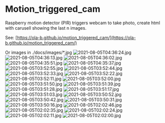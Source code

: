 # Motion_triggered_cam
Raspberry motion detector (PIR) triggers webcam to take photo, create html with carusell showing the last n images.

See: [https://ola-b.github.io/motion_triggered_cam/](https://ola-b.github.io/motion_triggered_cam/)


Or images in ./docs/images/*.jpg
![2021-08-05T04:36:24.jpg](https://github.com/Ola-B/motion_triggered_cam/blob/main/docs/images/2021-08-05T04:36:24.jpg "2021-08-05T04:36:24.jpg")
![2021-08-05T04:36:13.jpg](https://github.com/Ola-B/motion_triggered_cam/blob/main/docs/images/2021-08-05T04:36:13.jpg "2021-08-05T04:36:13.jpg")
![2021-08-05T04:36:02.jpg](https://github.com/Ola-B/motion_triggered_cam/blob/main/docs/images/2021-08-05T04:36:02.jpg "2021-08-05T04:36:02.jpg")
![2021-08-05T04:35:51.jpg](https://github.com/Ola-B/motion_triggered_cam/blob/main/docs/images/2021-08-05T04:35:51.jpg "2021-08-05T04:35:51.jpg")
![2021-08-05T04:35:37.jpg](https://github.com/Ola-B/motion_triggered_cam/blob/main/docs/images/2021-08-05T04:35:37.jpg "2021-08-05T04:35:37.jpg")
![2021-08-05T03:52:55.jpg](https://github.com/Ola-B/motion_triggered_cam/blob/main/docs/images/2021-08-05T03:52:55.jpg "2021-08-05T03:52:55.jpg")
![2021-08-05T03:52:44.jpg](https://github.com/Ola-B/motion_triggered_cam/blob/main/docs/images/2021-08-05T03:52:44.jpg "2021-08-05T03:52:44.jpg")
![2021-08-05T03:52:33.jpg](https://github.com/Ola-B/motion_triggered_cam/blob/main/docs/images/2021-08-05T03:52:33.jpg "2021-08-05T03:52:33.jpg")
![2021-08-05T03:52:22.jpg](https://github.com/Ola-B/motion_triggered_cam/blob/main/docs/images/2021-08-05T03:52:22.jpg "2021-08-05T03:52:22.jpg")
![2021-08-05T03:52:11.jpg](https://github.com/Ola-B/motion_triggered_cam/blob/main/docs/images/2021-08-05T03:52:11.jpg "2021-08-05T03:52:11.jpg")
![2021-08-05T03:52:00.jpg](https://github.com/Ola-B/motion_triggered_cam/blob/main/docs/images/2021-08-05T03:52:00.jpg "2021-08-05T03:52:00.jpg")
![2021-08-05T03:51:50.jpg](https://github.com/Ola-B/motion_triggered_cam/blob/main/docs/images/2021-08-05T03:51:50.jpg "2021-08-05T03:51:50.jpg")
![2021-08-05T03:51:39.jpg](https://github.com/Ola-B/motion_triggered_cam/blob/main/docs/images/2021-08-05T03:51:39.jpg "2021-08-05T03:51:39.jpg")
![2021-08-05T03:51:28.jpg](https://github.com/Ola-B/motion_triggered_cam/blob/main/docs/images/2021-08-05T03:51:28.jpg "2021-08-05T03:51:28.jpg")
![2021-08-05T03:51:17.jpg](https://github.com/Ola-B/motion_triggered_cam/blob/main/docs/images/2021-08-05T03:51:17.jpg "2021-08-05T03:51:17.jpg")
![2021-08-05T03:51:03.jpg](https://github.com/Ola-B/motion_triggered_cam/blob/main/docs/images/2021-08-05T03:51:03.jpg "2021-08-05T03:51:03.jpg")
![2021-08-05T03:50:52.jpg](https://github.com/Ola-B/motion_triggered_cam/blob/main/docs/images/2021-08-05T03:50:52.jpg "2021-08-05T03:50:52.jpg")
![2021-08-05T03:50:42.jpg](https://github.com/Ola-B/motion_triggered_cam/blob/main/docs/images/2021-08-05T03:50:42.jpg "2021-08-05T03:50:42.jpg")
![2021-08-05T03:50:31.jpg](https://github.com/Ola-B/motion_triggered_cam/blob/main/docs/images/2021-08-05T03:50:31.jpg "2021-08-05T03:50:31.jpg")
![2021-08-05T03:50:16.jpg](https://github.com/Ola-B/motion_triggered_cam/blob/main/docs/images/2021-08-05T03:50:16.jpg "2021-08-05T03:50:16.jpg")
![2021-08-05T02:02:46.jpg](https://github.com/Ola-B/motion_triggered_cam/blob/main/docs/images/2021-08-05T02:02:46.jpg "2021-08-05T02:02:46.jpg")
![2021-08-05T02:02:35.jpg](https://github.com/Ola-B/motion_triggered_cam/blob/main/docs/images/2021-08-05T02:02:35.jpg "2021-08-05T02:02:35.jpg")
![2021-08-05T02:02:24.jpg](https://github.com/Ola-B/motion_triggered_cam/blob/main/docs/images/2021-08-05T02:02:24.jpg "2021-08-05T02:02:24.jpg")
![2021-08-05T02:02:11.jpg](https://github.com/Ola-B/motion_triggered_cam/blob/main/docs/images/2021-08-05T02:02:11.jpg "2021-08-05T02:02:11.jpg")
![2021-08-05T02:02:00.jpg](https://github.com/Ola-B/motion_triggered_cam/blob/main/docs/images/2021-08-05T02:02:00.jpg "2021-08-05T02:02:00.jpg")

